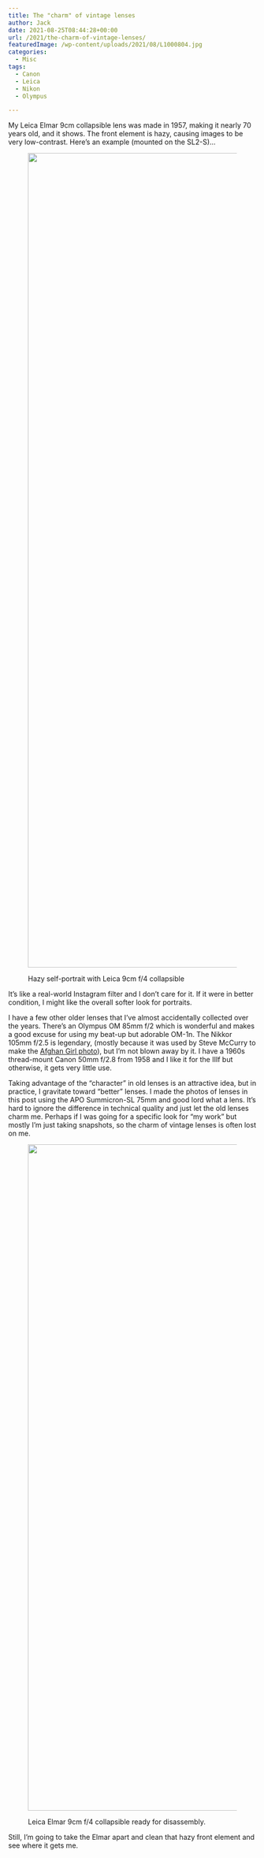 ```yaml
---
title: The "charm" of vintage lenses
author: Jack
date: 2021-08-25T08:44:28+00:00
url: /2021/the-charm-of-vintage-lenses/
featuredImage: /wp-content/uploads/2021/08/L1000804.jpg
categories:
  - Misc
tags:
  - Canon
  - Leica
  - Nikon
  - Olympus

---
```

<!--kg-card-begin: html-->My Leica Elmar 9cm collapsible lens was made in 1957, making it nearly 70 years old, and it shows. The front element is hazy, causing images to be very low-contrast. Here&#8217;s an example (mounted on the SL2-S)&#8230;<figure class="wp-block-image size-full">

[<img loading="lazy" width="2048" height="1654" src="/content/images/wordpress/2021/08/L1000793.jpg" alt="" class="wp-image-1004" srcset="/content/images/wordpress/2021/08/L1000793.jpg 2048w, /content/images/wordpress/2021/08/L1000793-300x242.jpg 300w, /content/images/wordpress/2021/08/L1000793.jpg 700w, /content/images/wordpress/2021/08/L1000793-768x620.jpg 768w, /content/images/wordpress/2021/08/L1000793-1536x1241.jpg 1536w, /content/images/wordpress/2021/08/L1000793-450x363.jpg 450w, /content/images/wordpress/2021/08/L1000793-1024x827.jpg 1024w, /content/images/wordpress/2021/08/L1000793-743x600.jpg 743w" sizes="(max-width: 2048px) 100vw, 2048px" />][1]<figcaption>Hazy self-portrait with Leica 9cm f/4 collapsible</figcaption></figure> 

It&#8217;s like a real-world Instagram filter and I don&#8217;t care for it. If it were in better condition, I might like the overall softer look for portraits.

I have a few other older lenses that I&#8217;ve almost accidentally collected over the years. There&#8217;s an Olympus OM 85mm f/2 which is wonderful and makes a good excuse for using my beat-up but adorable OM-1n. The Nikkor 105mm f/2.5 is legendary, (mostly because it was used by Steve McCurry to make the [Afghan Girl photo][2]), but I&#8217;m not blown away by it. I have a 1960s thread-mount Canon 50mm f/2.8 from 1958 and I like it for the IIIf but otherwise, it gets very little use.

Taking advantage of the &#8220;character&#8221; in old lenses is an attractive idea, but in practice, I gravitate toward &#8220;better&#8221; lenses. I made the photos of lenses in this post using the APO Summicron-SL 75mm and good lord what a lens. It&#8217;s hard to ignore the difference in technical quality and just let the old lenses charm me. Perhaps if I was going for a specific look for &#8220;my work&#8221; but mostly I&#8217;m just taking snapshots, so the charm of vintage lenses is often lost on me.<figure class="wp-block-image size-full">

[<img loading="lazy" width="2048" height="1353" src="/content/images/wordpress/2021/08/L1000802-1.jpg" alt="" class="wp-image-1006" srcset="/content/images/wordpress/2021/08/L1000802-1.jpg 2048w, /content/images/wordpress/2021/08/L1000802-1-300x198.jpg 300w, /content/images/wordpress/2021/08/L1000802-1.jpg 700w, /content/images/wordpress/2021/08/L1000802-1-768x507.jpg 768w, /content/images/wordpress/2021/08/L1000802-1-1536x1015.jpg 1536w, /content/images/wordpress/2021/08/L1000802-1-450x297.jpg 450w, /content/images/wordpress/2021/08/L1000802-1-1024x677.jpg 1024w, /content/images/wordpress/2021/08/L1000802-1-908x600.jpg 908w" sizes="(max-width: 2048px) 100vw, 2048px" />][3]<figcaption>Leica Elmar 9cm f/4 collapsible ready for disassembly.</figcaption></figure> 

Still, I&#8217;m going to take the Elmar apart and clean that hazy front element and see where it gets me.

<!--kg-card-end: html-->

 [1]: /content/images/wordpress/2021/08/L1000793.jpg
 [2]: https://en.wikipedia.org/wiki/Afghan_Girl
 [3]: /content/images/wordpress/2021/08/L1000802-1.jpg